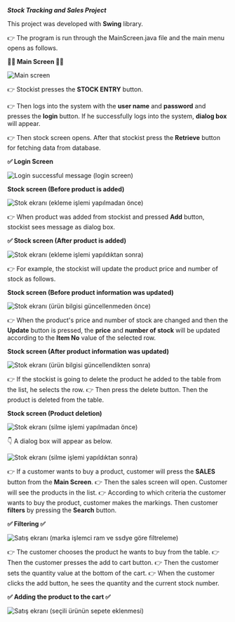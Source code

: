 ***Stock Tracking and Sales Project***

This project was developed with **Swing** library.

:point_right: The program is run through the MainScreen.java file and the main menu opens as follows.

**:tada::tada: Main Screen :tada::tada:**

![Main screen](https://user-images.githubusercontent.com/79416722/153661087-acf7a437-4f23-4f2a-8ce1-7ba2b7f756e0.PNG)

:point_right: Stockist presses the **STOCK ENTRY** button.

:point_right: Then logs into the system with the **user name** and **password** and presses the **login** button. If he successfully logs into the system, **dialog box** will appear.

:point_right: Then stock screen opens. After that stockist press the **Retrieve** button for fetching data from database.

**:white_check_mark: Login Screen**

![Login successful message (login screen)](https://user-images.githubusercontent.com/79416722/153662709-400015c1-7369-4fc9-867f-3a0cc38aa365.PNG)


**Stock screen (Before product is added)**

![Stok ekranı (ekleme işlemi yapılmadan önce)](https://user-images.githubusercontent.com/79416722/153663431-fa3087c8-9159-4fd6-b44d-db2ac0455bde.PNG)

:point_right: When product was added from stockist and pressed **Add** button, stockist sees message as dialog box.

**:white_check_mark: Stock screen (After product is added)**

![Stok ekranı (ekleme işlemi yapıldıktan sonra)](https://user-images.githubusercontent.com/79416722/153663726-0c7b339a-315b-4325-9d6f-4c401c1d57d7.PNG)


:point_right: For example, the stockist will update the product price and number of stock as follows. 

**Stock screen (Before product information was updated)**

![Stok ekranı (ürün bilgisi güncellenmeden önce)](https://user-images.githubusercontent.com/79416722/153664932-9129c6b1-1901-4d0a-8183-711fbc51436c.PNG)


:point_right: When the product's price and number of stock are changed and then the **Update** button is pressed, the **price** and **number of stock** will be updated according to the **Item No** value of the selected row.

**Stock screen (After product information was updated)**

![Stok ekranı (ürün bilgisi güncellendikten sonra)](https://user-images.githubusercontent.com/79416722/153664991-9abb9c88-0702-4ba2-92fa-c11234dae669.PNG)


:point_right: If the stockist is going to delete the product he added to the table from the list, he selects the row.
:point_right: Then press the delete button. Then the product is deleted from the table.

**Stock screen (Product deletion)**

![Stok ekranı (silme işlemi yapılmadan önce)](https://user-images.githubusercontent.com/79416722/153665723-dbc7ae1c-1654-4bbd-bc99-a3ec785198a5.PNG)


:point_down: A dialog box will appear as below.

![Stok ekranı (silme işlemi yapıldıktan sonra)](https://user-images.githubusercontent.com/79416722/153665978-7eec5378-807c-42f5-adde-e005189e4f7e.PNG)


:point_right: If a customer wants to buy a product, customer will press the **SALES** button from the **Main Screen**.
:point_right: Then the sales screen will open. Customer will see the products in the list.
:point_right: According to which criteria the customer wants to buy the product, customer makes the markings. Then customer **filters** by pressing the **Search** button.

**:white_check_mark: Filtering :white_check_mark:**

![Satış ekranı (marka işlemci ram ve ssdye göre filtreleme)](https://user-images.githubusercontent.com/79416722/153667345-eb0fcb9e-1bb8-4202-937f-d2b26ea731f9.PNG)

:point_right: The customer chooses the product he wants to buy from the table.
:point_right: Then the customer presses the add to cart button.
:point_right: Then the customer sets the quantity value at the bottom of the cart.
:point_right: When the customer clicks the add button, he sees the quantity and the current stock number.


**:white_check_mark: Adding the product to the cart :white_check_mark:**

![Satış ekranı (seçili ürünün sepete eklenmesi)](https://user-images.githubusercontent.com/79416722/153667774-2ecbebcd-84b5-426a-8d59-f33a52a27529.PNG)
